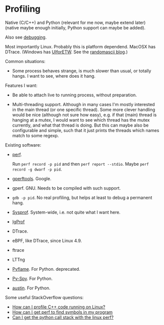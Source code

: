 # Profiling

Native (C/C++) and Python
(relevant for me now, maybe extend later)
(native maybe enough initially, Python support can maybe be added).

Also see [debugging](debugging.md).

Most importantly Linux.
Probably this is platform dependend.
MacOSX has DTrace.
(Windows has [UIforETW](https://github.com/google/UIforETW/). See the [randomascii blog](https://randomascii.wordpress.com/).)

Common situations:

* Some process behaves strange, is much slower than usual,
    or totally hangs.
    I want to see, where does it hang.

Features I want:

* Be able to attach live to running process,
    without preparation.

* Multi-threading support.
    Although in many cases I'm mostly interested in the main thread
    (or one specific thread).
    Some more clever handling would be nice (although not sure how easy),
    e.g. if that (main) thread is hanging at a mutex,
    I would want to see which thread has the mutex currently,
    and what that thread is doing.
    But this can maybe also be configurable and simple,
    such that it just prints the threads which names match to some regexp.

Existing software:

* [perf](https://en.wikipedia.org/wiki/Perf_(Linux)).

    Run `perf record -p pid` and then `perf report --stdio`.
    Maybe `perf record -g dwarf -p pid`.

* [gperftools](https://github.com/gperftools/gperftools).
    Google.

* gperf. GNU. Needs to be compiled with such support.

* `gdb -p pid`. No real profiling, but helps at least to debug a permanent hang.

* [Sysprof](http://www.sysprof.com/).
    System-wide, i.e. not quite what I want here.

* [IgProf](https://igprof.org/)

* DTrace.

* eBPF, like DTrace, since Linux 4.9.

* ftrace

* LTTng

* [Pyflame](https://github.com/uber/pyflame). For Python. deprecated.

* [Py-Spy](https://github.com/benfred/py-spy). For Python.

* [austin](https://github.com/P403n1x87/austin). For Python.

Some useful StackOverflow questions:

* [How can I profile C++ code running on Linux?](https://stackoverflow.com/questions/375913/how-can-i-profile-c)
* [How can I get perf to find symbols in my program](https://stackoverflow.com/questions/10933408/how-can-i-get-perf-to-find-symbols-in-my-program)
* [Can I get the python call stack with the linux perf?](https://stackoverflow.com/questions/26902991/can-i-get-the-python-call-stack-with-the-linux-perf)
